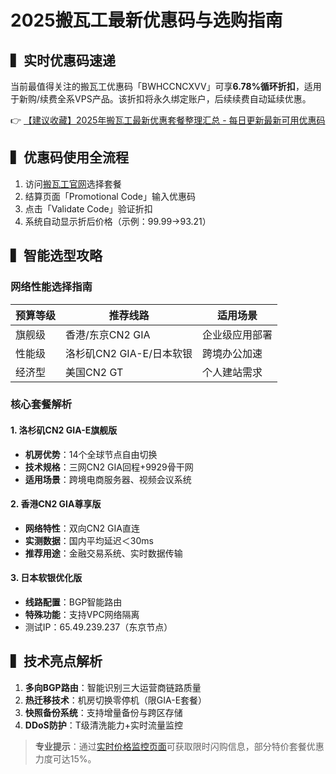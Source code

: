 # 2025搬瓦工最新优惠码与选购指南

## ▍实时优惠码速递
当前最值得关注的搬瓦工优惠码「BWHCCNCXVV」可享**6.78%循环折扣**，适用于新购/续费全系VPS产品。该折扣将永久绑定账户，后续续费自动延续优惠。

👉 [【建议收藏】2025年搬瓦工最新优惠套餐整理汇总 - 每日更新最新可用优惠码](https://bit.ly/banwagon)

## ▍优惠码使用全流程
1. 访问[搬瓦工官网](https://bit.ly/banwagon)选择套餐
2. 结算页面「Promotional Code」输入优惠码
3. 点击「Validate Code」验证折扣
4. 系统自动显示折后价格（示例：$99.99→$93.21）

## ▍智能选型攻略
### 网络性能选择指南
| 预算等级 | 推荐线路                 | 适用场景         |
|----------|--------------------------|------------------|
| 旗舰级   | 香港/东京CN2 GIA         | 企业级应用部署   |
| 性能级   | 洛杉矶CN2 GIA-E/日本软银 | 跨境办公加速     |
| 经济型   | 美国CN2 GT               | 个人建站需求     |

### 核心套餐解析
#### 1. 洛杉矶CN2 GIA-E旗舰版
- **机房优势**：14个全球节点自由切换
- **技术规格**：三网CN2 GIA回程+9929骨干网
- **适用场景**：跨境电商服务器、视频会议系统

#### 2. 香港CN2 GIA尊享版
- **网络特性**：双向CN2 GIA直连
- **实测数据**：国内平均延迟＜30ms
- **推荐用途**：金融交易系统、实时数据传输

#### 3. 日本软银优化版
- **线路配置**：BGP智能路由
- **特殊功能**：支持VPC网络隔离
- 测试IP：65.49.239.237（东京节点）

## ▍技术亮点解析
1. **多向BGP路由**：智能识别三大运营商链路质量
2. **热迁移技术**：机房切换零停机（限GIA-E套餐）
3. **快照备份系统**：支持增量备份与跨区存储
4. **DDoS防护**：T级清洗能力+实时流量监控

> **专业提示**：通过[实时价格监控页面](https://bit.ly/banwagon)可获取限时闪购信息，部分特价套餐优惠力度可达15%。
